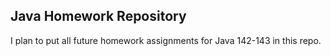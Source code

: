 ## Java Homework Repository

I plan to put all future homework assignments for Java 142-143 in this repo.